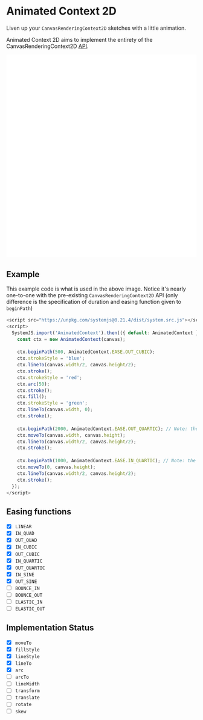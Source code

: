 # Animated Context 2D
Liven up your `CanvasRenderingContext2D` sketches with a little animation.

Animated Context 2D aims to implement the entirety of the CanvasRenderingContext2D
[API](https://developer.mozilla.org/en-US/docs/Web/API/CanvasRenderingContext2D).

![Example of Animated Context](./images/example.gif)

## Example
This example code is what is used in the above image. Notice it's nearly one-to-one
with the pre-existing `CanvasRenderingContext2D` API (only difference is the
specification of duration and easing function given to `beginPath`)

```js
<script src="https://unpkg.com/systemjs@0.21.4/dist/system.src.js"></script>
<script>
  SystemJS.import('AnimatedContext').then(({ default: AnimatedContext }) => {
    const ctx = new AnimatedContext(canvas);

    ctx.beginPath(500, AnimatedContext.EASE.OUT_CUBIC);
    ctx.strokeStyle = 'blue';
    ctx.lineTo(canvas.width/2, canvas.height/2);
    ctx.stroke();
    ctx.strokeStyle = 'red';
    ctx.arc(50);
    ctx.stroke();
    ctx.fill();
    ctx.strokeStyle = 'green';
    ctx.lineTo(canvas.width, 0);
    ctx.stroke();

    ctx.beginPath(2000, AnimatedContext.EASE.OUT_QUARTIC); // Note: the extra arguments
    ctx.moveTo(canvas.width, canvas.height);
    ctx.lineTo(canvas.width/2, canvas.height/2);
    ctx.stroke();

    ctx.beginPath(1000, AnimatedContext.EASE.IN_QUARTIC); // Note: the extra arguments
    ctx.moveTo(0, canvas.height);
    ctx.lineTo(canvas.width/2, canvas.height/2);
    ctx.stroke();
  });
</script>
```

## Easing functions
- [x] `LINEAR`
- [x] `IN_QUAD`
- [x] `OUT_QUAD`
- [x] `IN_CUBIC`
- [x] `OUT_CUBIC`
- [x] `IN_QUARTIC`
- [x] `OUT_QUARTIC`
- [x] `IN_SINE`
- [x] `OUT_SINE`
- [ ] `BOUNCE_IN`
- [ ] `BOUNCE_OUT`
- [ ] `ELASTIC_IN`
- [ ] `ELASTIC_OUT`

## Implementation Status
- [x] `moveTo`
- [x] `fillStyle`
- [x] `lineStyle`
- [x] `lineTo`
- [x] `arc`
- [ ] `arcTo`
- [ ] `lineWidth`
- [ ] `transform`
- [ ] `translate`
- [ ] `rotate`
- [ ] `skew`
